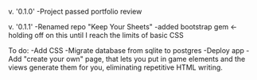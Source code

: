 v. '0.1.0'
-Project passed portfolio review

v. '0.1.1'
-Renamed repo "Keep Your Sheets"
-added bootstrap gem <- holding off on this until I reach the limits of basic CSS

To do:
-Add CSS
-Migrate database from sqlite to postgres
-Deploy app
-Add "create your own" page, that lets you put in game elements and the views generate them for you, eliminating repetitive HTML writing.